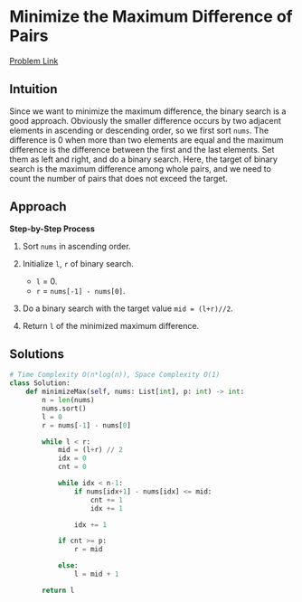 **Minimize the Maximum Difference of Pairs**
=
[Problem Link](https://leetcode.com/problems/minimize-the-maximum-difference-of-pairs/description)

## Intuition
Since we want to minimize the maximum difference, the binary search is a good approach. Obviously the smaller 
difference occurs by two adjacent elements in ascending or descending order, so we first sort `nums`. The difference 
is 0 when more than two elements are equal and the maximum difference is the difference between the first and the 
last elements. Set them as left and right, and do a binary search. Here, the target of binary search is the 
maximum difference among whole pairs, and we need to count the number of pairs that does not exceed the target. 

## Approach
**Step-by-Step Process**

1. Sort `nums` in ascending order.

2. Initialize `l`, `r` of binary search.
    - `l` = 0.
    - `r` = `nums[-1] - nums[0]`.

3. Do a binary search with the target value `mid = (l+r)//2`.

4. Return `l` of the minimized maximum difference.

## Solutions
```python
# Time Complexity O(n*log(n)), Space Complexity O(1)
class Solution:
    def minimizeMax(self, nums: List[int], p: int) -> int:
        n = len(nums)
        nums.sort()
        l = 0
        r = nums[-1] - nums[0]

        while l < r:
            mid = (l+r) // 2
            idx = 0
            cnt = 0

            while idx < n-1:
                if nums[idx+1] - nums[idx] <= mid:
                    cnt += 1
                    idx += 1

                idx += 1

            if cnt >= p:
                r = mid

            else:
                l = mid + 1

        return l
```
